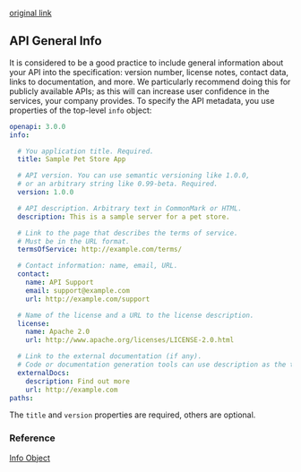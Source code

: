 [original link](https://swagger.io/docs/specification/api-general-info/)

## API General Info

It is considered to be a good practice to include general information about your API into the specification: version number, license notes,  contact data, links to documentation, and more. 
We particularly recommend doing this for publicly available APIs; as this will can  increase user confidence in the services, your company provides. 
To  specify the API metadata, you use properties of the top-level `info` object:

```yaml
openapi: 3.0.0
info:

  # You application title. Required.
  title: Sample Pet Store App

  # API version. You can use semantic versioning like 1.0.0, 
  # or an arbitrary string like 0.99-beta. Required.
  version: 1.0.0 

  # API description. Arbitrary text in CommonMark or HTML.
  description: This is a sample server for a pet store.

  # Link to the page that describes the terms of service.
  # Must be in the URL format.
  termsOfService: http://example.com/terms/

  # Contact information: name, email, URL.
  contact:
    name: API Support
    email: support@example.com
    url: http://example.com/support

  # Name of the license and a URL to the license description.
  license:
    name: Apache 2.0
    url: http://www.apache.org/licenses/LICENSE-2.0.html

  # Link to the external documentation (if any).
  # Code or documentation generation tools can use description as the text of the link. 
  externalDocs:
    description: Find out more
    url: http://example.com
paths: 
```

The `title` and `version` properties are required, others are optional.

### Reference

[Info Object](https://github.com/OAI/OpenAPI-Specification/blob/master/versions/3.0.3.md#infoObject)